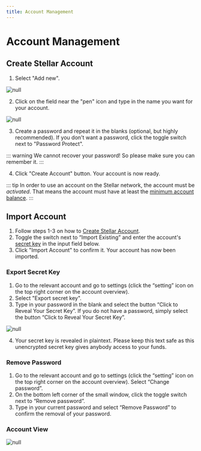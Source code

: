 ```yaml
---
title: Account Management
---
```

# Account Management

## Create Stellar Account

1. Select "Add new".

![null](/images/screen-shot-2019-03-04-at-11.47.22.png)

2. Click on the field near the "pen" icon and type in the name you want for your account.

![null](/images/rename-again.png)

3. Create a password and repeat it in the blanks (optional, but highly recommended). If you don't want a password, click the toggle switch next to "Password Protect". 

::: warning
We cannot recover your password! So please make sure you can remember it.
:::

4. Click "Create Account" button. Your account is now ready.

::: tip
In order to use an account on the Stellar network, the account must be _activated_. That means the account must have at least the [minimum account balance](02-stellar-guide.html#minimum-account-balance). 
::: 

## Import Account

1. Follow steps 1-3 on how to [Create Stellar Account](04-account-management.html#create-stellar-account).
2. Toggle the switch next to “Import Existing” and enter the account's [secret key](02-stellar-guide.html#minimum-account-balance) in the input field below. 
3. Click "Import Account" to confirm it. Your account has now been imported.

### Export Secret Key

1. Go to the relevant account and go to settings (click the “setting” icon on the top right corner on the account overview). 
2. Select "Export secret key". 
3. Type in your password in the blank and select the button “Click to Reveal Your Secret Key”. If you do not have a password, simply select the button “Click to Reveal Your Secret Key”.

![null](/images/personal-safe-again.png)

4. Your secret key is revealed in plaintext. Please keep this text safe as this unencrypted secret key gives anybody access to your funds.

### Remove Password

1. Go to the relevant account and go to settings (click the “setting” icon on the top right corner on the account overview). Select “Change password”.
2. On the bottom left corner of the small window, click the toggle switch next to “Remove password”.
3. Type in your current password and select “Remove Password” to confirm the removal of your password.

### Account View

![null](/images/account-overview-explainer.png)
